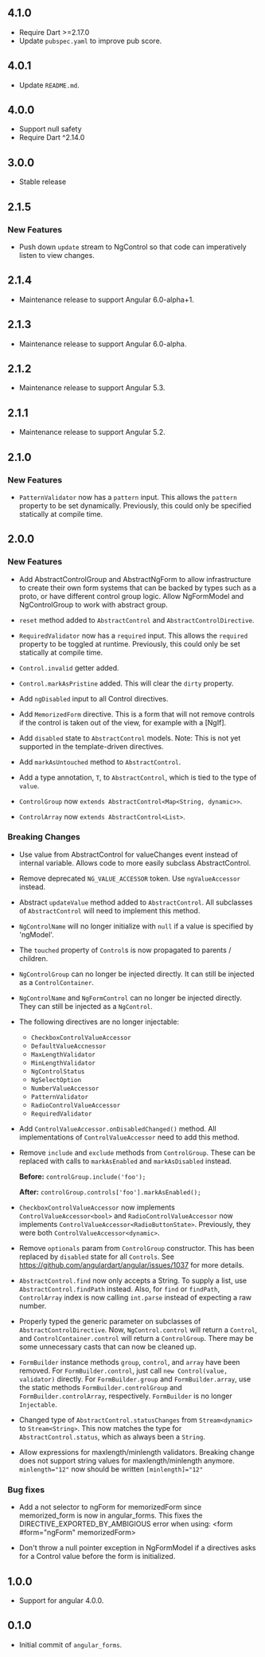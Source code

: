 ## 4.1.0

- Require Dart >=2.17.0
- Update `pubspec.yaml` to improve pub score.

## 4.0.1

- Update `README.md`.

## 4.0.0

- Support null safety
- Require Dart ^2.14.0

## 3.0.0

*   Stable release

## 2.1.5

### New Features

*   Push down `update` stream to NgControl so that code can imperatively listen
    to view changes.

## 2.1.4

*   Maintenance release to support Angular 6.0-alpha+1.

## 2.1.3

*   Maintenance release to support Angular 6.0-alpha.

## 2.1.2

*   Maintenance release to support Angular 5.3.

## 2.1.1

*   Maintenance release to support Angular 5.2.

## 2.1.0

### New Features

*   `PatternValidator` now has a `pattern` input. This allows the `pattern`
    property to be set dynamically. Previously, this could only be specified
    statically at compile time.

## 2.0.0

### New Features

*   Add AbstractControlGroup and AbstractNgForm to allow infrastructure to
    create their own form systems that can be backed by types such as a proto,
    or have different control group logic. Allow NgFormModel and NgControlGroup
    to work with abstract group.

*   `reset` method added to `AbstractControl` and `AbstractControlDirective`.

*   `RequiredValidator` now has a `required` input. This allows the `required`
    property to be toggled at runtime. Previously, this could only be set
    statically at compile time.

*   `Control.invalid` getter added.

*   `Control.markAsPristine` added. This will clear the `dirty` property.

*   Add `ngDisabled` input to all Control directives.

*   Add `MemorizedForm` directive. This is a form that will not remove controls
    if the control is taken out of the view, for example with a [NgIf].

*   Add `disabled` state to `AbstractControl` models. Note: This is not yet
    supported in the template-driven directives.

*   Add `markAsUntouched` method to `AbstractControl`.

*   Add a type annotation, `T`, to `AbstractControl`, which is tied to the type
    of `value`.

*   `ControlGroup` now `extends AbstractControl<Map<String, dynamic>>`.

*   `ControlArray` now `extends AbstractControl<List>`.

### Breaking Changes

*   Use value from AbstractControl for valueChanges event instead of internal
    variable. Allows code to more easily subclass AbstractControl.

*   Remove deprecated `NG_VALUE_ACCESSOR` token. Use `ngValueAccessor` instead.

*   Abstract `updateValue` method added to `AbstractControl`. All subclasses of
    `AbstractControl` will need to implement this method.

*   `NgControlName` will no longer initialize with `null` if a value is
    specified by 'ngModel'.

*   The `touched` property of `Control`s is now propagated to parents /
    children.

*   `NgControlGroup` can no longer be injected directly. It can still be
    injected as a `ControlContainer`.

*   `NgControlName` and `NgFormControl` can no longer be injected directly. They
    can still be injected as a `NgControl`.

*   The following directives are no longer injectable:

    *   `CheckboxControlValueAccessor`
    *   `DefaultValueAccnessor`
    *   `MaxLengthValidator`
    *   `MinLengthValidator`
    *   `NgControlStatus`
    *   `NgSelectOption`
    *   `NumberValueAccessor`
    *   `PatternValidator`
    *   `RadioControlValueAccessor`
    *   `RequiredValidator`

*   Add `ControlValueAccessor.onDisabledChanged()` method. All implementations
    of `ControlValueAccessor` need to add this method.

*   Remove `include` and `exclude` methods from `ControlGroup`. These can be
    replaced with calls to `markAsEnabled` and `markAsDisabled` instead.

    **Before:** `controlGroup.include('foo');`

    **After:** `controlGroup.controls['foo'].markAsEnabled();`

*   `CheckboxControlValueAccessor` now implements `ControlValueAccessor<bool>`
    and `RadioControlValueAccessor` now implements
    `ControlValueAccessor<RadioButtonState>`. Previously, they were both
    `ControlValueAccessor<dynamic>`.

*   Remove `optionals` param from `ControlGroup` constructor. This has been
    replaced by `disabled` state for all `Controls`. See
    https://github.com/angulardart/angular/issues/1037 for more details.

*   `AbstractControl.find` now only accepts a String. To supply a list, use
    `AbstractControl.findPath` instead. Also, for `find` or `findPath`,
    `ControlArray` index is now calling `int.parse` instead of expecting a raw
    number.

*   Properly typed the generic parameter on subclasses of
    `AbstractControlDirective`. Now, `NgControl.control` will return a
    `Control`, and `ControlContainer.control` will return a `ControlGroup`.
    There may be some unnecessary casts that can now be cleaned up.

*   `FormBuilder` instance methods `group`, `control`, and `array` have been
    removed. For `FormBuilder.control`, just call `new Control(value,
    validator)` directly. For `FormBuilder.group` and `FormBuilder.array`, use
    the static methods `FormBuilder.controlGroup` and
    `FormBuilder.controlArray`, respectively. `FormBuilder` is no longer
    `Injectable`.

*   Changed type of `AbstractControl.statusChanges` from `Stream<dynamic>` to
    `Stream<String>`. This now matches the type for `AbstractControl.status`,
    which as always been a `String`.

*   Allow expressions for maxlength/minlength validators. Breaking change does
    not support string values for maxlength/minlength anymore. `minlength="12"`
    now should be written `[minlength]="12"`

### Bug fixes

*   Add a not selector to ngForm for memorizedForm since memorized_form is now
    in angular_forms. This fixes the DIRECTIVE_EXPORTED_BY_AMBIGIOUS error when
    using: <form #form="ngForm" memorizedForm>

*   Don't throw a null pointer exception in NgFormModel if a directives asks for
    a Control value before the form is initialized.

## 1.0.0

*   Support for angular 4.0.0.

## 0.1.0

*   Initial commit of `angular_forms`.
